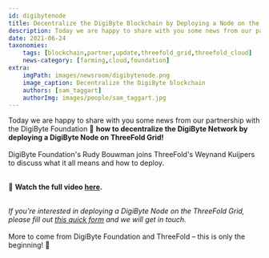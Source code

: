 ```yaml
---
id: digibytenode
title: Decentralize the DigiByte Blockchain by Deploying a Node on the ThreeFold Grid
description: Today we are happy to share with you some news from our partnership with the DigiByte Foundation!
date: 2021-06-24
taxonomies:
    tags: [blockchain,partner,update,threefold_grid,threefold_cloud]
    news-category: [farming,cloud,foundation]
extra:
    imgPath: images/newsroom/digibytenode.png
    image_caption: Decentralize the DigiByte blockchain
    authors: [sam_taggart]
    authorImg: images/people/sam_taggart.jpg
---
```


Today we are happy to share with you some news from our partnership with the DigiByte Foundation 🤝 **how to decentralize the DigiByte Network by deploying a DigiByte Node on ThreeFold Grid!**
<br/>
<br/>
DigiByte Foundation's Rudy Bouwman joins ThreeFold's Weynand Kuijpers to discuss what it all means and how to deploy.
<br/>
<br/>

👀 **Watch the full video [here](https://youtu.be/fBEwlfcyxgA).**
<br/>
<br/>

*If you're interested in deploying a DigiByte Node on the ThreeFold Grid, please fill out [this quick form](https://forms.gle/NHDNkZppTzwRorz77) and we will get in touch.*
<br/>
<br/>
More to come from DigiByte Foundation and ThreeFold – this is only the beginning! 🌅
